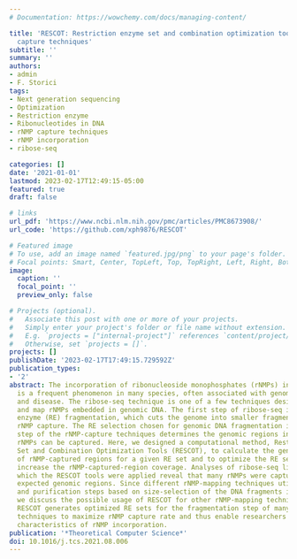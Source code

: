 ```yaml
---
# Documentation: https://wowchemy.com/docs/managing-content/

title: 'RESCOT: Restriction enzyme set and combination optimization tools for rNMP
  capture techniques'
subtitle: ''
summary: ''
authors:
- admin
- F. Storici
tags:
- Next generation sequencing
- Optimization
- Restriction enzyme
- Ribonucleotides in DNA
- rNMP capture techniques
- rNMP incorporation
- ribose-seq

categories: []
date: '2021-01-01'
lastmod: 2023-02-17T12:49:15-05:00
featured: true
draft: false

# links
url_pdf: 'https://www.ncbi.nlm.nih.gov/pmc/articles/PMC8673908/'
url_code: 'https://github.com/xph9876/RESCOT'

# Featured image
# To use, add an image named `featured.jpg/png` to your page's folder.
# Focal points: Smart, Center, TopLeft, Top, TopRight, Left, Right, BottomLeft, Bottom, BottomRight.
image:
  caption: ''
  focal_point: ''
  preview_only: false

# Projects (optional).
#   Associate this post with one or more of your projects.
#   Simply enter your project's folder or file name without extension.
#   E.g. `projects = ["internal-project"]` references `content/project/deep-learning/index.md`.
#   Otherwise, set `projects = []`.
projects: []
publishDate: '2023-02-17T17:49:15.729592Z'
publication_types:
- '2'
abstract: The incorporation of ribonucleoside monophosphates (rNMPs) in genomic DNA
  is a frequent phenomenon in many species, often associated with genome instability
  and disease. The ribose-seq technique is one of a few techniques designed to capture
  and map rNMPs embedded in genomic DNA. The first step of ribose-seq is restriction
  enzyme (RE) fragmentation, which cuts the genome into smaller fragments for subsequent
  rNMP capture. The RE selection chosen for genomic DNA fragmentation in the first
  step of the rNMP-capture techniques determines the genomic regions in which the
  rNMPs can be captured. Here, we designed a computational method, Restriction Enzyme
  Set and Combination Optimization Tools (RESCOT), to calculate the genomic coverage
  of rNMP-captured regions for a given RE set and to optimize the RE set to significantly
  increase the rNMP-captured-region coverage. Analyses of ribose-seq libraries for
  which the RESCOT tools were applied reveal that many rNMPs were captured in the
  expected genomic regions. Since different rNMP-mapping techniques utilize RE fragmentation
  and purification steps based on size-selection of the DNA fragments in the protocol,
  we discuss the possible usage of RESCOT for other rNMP-mapping techniques. In summary,
  RESCOT generates optimized RE sets for the fragmentation step of many rNMP capture
  techniques to maximize rNMP capture rate and thus enable researchers to better study
  characteristics of rNMP incorporation.
publication: '*Theoretical Computer Science*'
doi: 10.1016/j.tcs.2021.08.006
---
```

